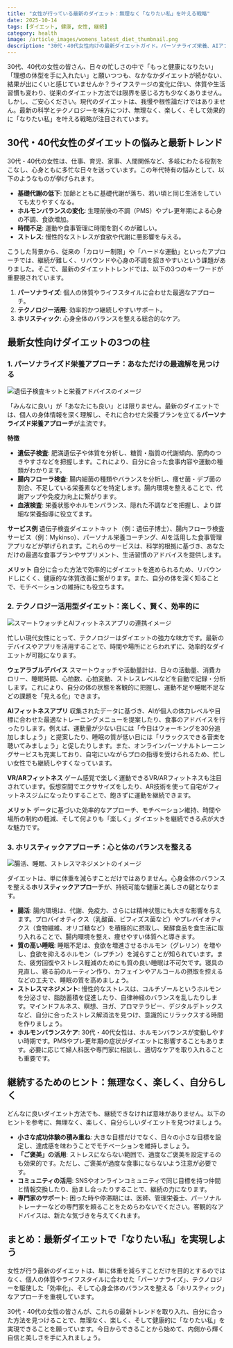 ```yaml
---
title: "女性が行っている最新のダイエット：無理なく「なりたい私」を叶える戦略"
date: 2025-10-14
tags: [ダイエット, 健康, 女性, 継続]
category: health
image: /article_images/womens_latest_diet_thumbnail.png
description: "30代・40代女性向けの最新ダイエットガイド。パーソナライズ栄養、AIアプリ、ホリスティックな習慣で無理なく続ける方法を分かりやすく解説。"
---
```


30代、40代の女性の皆さん、日々の忙しさの中で「もっと健康になりたい」「理想の体型を手に入れたい」と願いつつも、なかなかダイエットが続かない、結果が出にくいと感じていませんか？ライフステージの変化に伴い、体質や生活習慣も変わり、従来のダイエット方法では限界を感じる方も少なくありません。しかし、ご安心ください。現代のダイエットは、我慢や根性論だけではありません。最新の科学とテクノロジーを味方につけ、無理なく、楽しく、そして効果的に「なりたい私」を叶える戦略が注目されています。

## 30代・40代女性のダイエットの悩みと最新トレンド

30代・40代の女性は、仕事、育児、家事、人間関係など、多岐にわたる役割をこなし、心身ともに多忙な日々を送っています。この年代特有の悩みとして、以下のようなものが挙げられます。

*   **基礎代謝の低下**: 加齢とともに基礎代謝が落ち、若い頃と同じ生活をしていても太りやすくなる。
*   **ホルモンバランスの変化**: 生理前後の不調（PMS）やプレ更年期による心身の不調、食欲増加。
*   **時間不足**: 運動や食事管理に時間を割くのが難しい。
*   **ストレス**: 慢性的なストレスが食欲や代謝に悪影響を与える。

こうした背景から、従来の「カロリー制限」や「ハードな運動」といったアプローチでは、継続が難しく、リバウンドや心身の不調を招きやすいという課題がありました。そこで、最新のダイエットトレンドでは、以下の3つのキーワードが重要視されています。

1.  **パーソナライズ**: 個人の体質やライフスタイルに合わせた最適なアプローチ。
2.  **テクノロジー活用**: 効率的かつ継続しやすいサポート。
3.  **ホリスティック**: 心身全体のバランスを整える総合的なケア。

## 最新女性向けダイエットの3つの柱

### 1. パーソナライズド栄養アプローチ：あなただけの最適解を見つける

![遺伝子検査キットと栄養アドバイスのイメージ](/article_images/personalized_nutrition.png)

「みんなに良い」が「あなたにも良い」とは限りません。最新のダイエットでは、個人の身体情報を深く理解し、それに合わせた栄養プランを立てる**パーソナライズド栄養アプローチ**が主流です。

**特徴**
*   **遺伝子検査**: 肥満遺伝子や体質を分析し、糖質・脂質の代謝傾向、筋肉のつきやすさなどを把握します。これにより、自分に合った食事内容や運動の種類がわかります。
*   **腸内フローラ検査**: 腸内細菌の種類やバランスを分析し、痩せ菌・デブ菌の割合、不足している栄養素などを特定します。腸内環境を整えることで、代謝アップや免疫力向上に繋がります。
*   **血液検査**: 栄養状態やホルモンバランス、隠れた不調などを把握し、より詳細な栄養指導に役立てます。

**サービス例**
遺伝子検査ダイエットキット（例：遺伝子博士）、腸内フローラ検査サービス（例：Mykinso）、パーソナル栄養コーチング、AIを活用した食事管理アプリなどが挙げられます。これらのサービスは、科学的根拠に基づき、あなただけの最適な食事プランやサプリメント、生活習慣のアドバイスを提供します。

**メリット**
自分に合った方法で効率的にダイエットを進められるため、リバウンドしにくく、健康的な体質改善に繋がります。また、自分の体を深く知ることで、モチベーションの維持にも役立ちます。

### 2. テクノロジー活用型ダイエット：楽しく、賢く、効率的に

![スマートウォッチとAIフィットネスアプリの連携イメージ](/article_images/tech_diet.png)

忙しい現代女性にとって、テクノロジーはダイエットの強力な味方です。最新のデバイスやアプリを活用することで、時間や場所にとらわれずに、効率的なダイエットが可能になります。

**ウェアラブルデバイス**
スマートウォッチや活動量計は、日々の活動量、消費カロリー、睡眠時間、心拍数、心拍変動、ストレスレベルなどを自動で記録・分析します。これにより、自分の体の状態を客観的に把握し、運動不足や睡眠不足などの課題を「見える化」できます。

**AIフィットネスアプリ**
収集されたデータに基づき、AIが個人の体力レベルや目標に合わせた最適なトレーニングメニューを提案したり、食事のアドバイスを行ったりします。例えば、運動量が少ない日には「今日はウォーキングを30分追加しましょう」と提案したり、睡眠の質が低い日には「リラックスできる音楽を聴いてみましょう」と促したりします。また、オンラインパーソナルトレーニングサービスも充実しており、自宅にいながらプロの指導を受けられるため、忙しい女性でも継続しやすくなっています。

**VR/ARフィットネス**
ゲーム感覚で楽しく運動できるVR/ARフィットネスも注目されています。仮想空間でエクササイズをしたり、AR技術を使って自宅がフィットネスジムになったりすることで、飽きずに運動を継続できます。

**メリット**
データに基づいた効率的なアプローチ、モチベーション維持、時間や場所の制約の軽減、そして何よりも「楽しく」ダイエットを継続できる点が大きな魅力です。

### 3. ホリスティックアプローチ：心と体のバランスを整える

![腸活、睡眠、ストレスマネジメントのイメージ](/article_images/gut_health_foods_supplements.png)

ダイエットは、単に体重を減らすことだけではありません。心身全体のバランスを整える**ホリスティックアプローチ**が、持続可能な健康と美しさの鍵となります。

*   **腸活**: 腸内環境は、代謝、免疫力、さらには精神状態にも大きな影響を与えます。プロバイオティクス（乳酸菌、ビフィズス菌など）やプレバイオティクス（食物繊維、オリゴ糖など）を積極的に摂取し、発酵食品を食生活に取り入れることで、腸内環境を整え、痩せやすい体質へと導きます。
*   **質の高い睡眠**: 睡眠不足は、食欲を増進させるホルモン（グレリン）を増やし、食欲を抑えるホルモン（レプチン）を減らすことが知られています。また、疲労回復やストレス軽減のためにも質の良い睡眠は不可欠です。寝具の見直し、寝る前のルーティン作り、カフェインやアルコールの摂取を控えるなどの工夫で、睡眠の質を高めましょう。
*   **ストレスマネジメント**: 慢性的なストレスは、コルチゾールというホルモンを分泌させ、脂肪蓄積を促進したり、自律神経のバランスを乱したりします。マインドフルネス、瞑想、ヨガ、アロマテラピー、デジタルデトックスなど、自分に合ったストレス解消法を見つけ、意識的にリラックスする時間を作りましょう。
*   **ホルモンバランスケア**: 30代・40代女性は、ホルモンバランスが変動しやすい時期です。PMSやプレ更年期の症状がダイエットに影響することもあります。必要に応じて婦人科医や専門家に相談し、適切なケアを取り入れることも重要です。

## 継続するためのヒント：無理なく、楽しく、自分らしく

どんなに良いダイエット方法でも、継続できなければ意味がありません。以下のヒントを参考に、無理なく、楽しく、自分らしいダイエットを見つけましょう。

*   **小さな成功体験の積み重ね**: 大きな目標だけでなく、日々の小さな目標を設定し、達成感を味わうことでモチベーションを維持しましょう。
*   **「ご褒美」の活用**: ストレスにならない範囲で、適度なご褒美を設定するのも効果的です。ただし、ご褒美が過度な食事にならないよう注意が必要です。
*   **コミュニティの活用**: SNSやオンラインコミュニティで同じ目標を持つ仲間と情報交換したり、励まし合ったりすることで、継続の力になります。
*   **専門家のサポート**: 困った時や停滞期には、医師、管理栄養士、パーソナルトレーナーなどの専門家を頼ることをためらわないでください。客観的なアドバイスは、新たな気づきを与えてくれます。

## まとめ：最新ダイエットで「なりたい私」を実現しよう

女性が行う最新のダイエットは、単に体重を減らすことだけを目的とするのではなく、個人の体質やライフスタイルに合わせた「パーソナライズ」、テクノロジーを駆使した「効率化」、そして心身全体のバランスを整える「ホリスティック」なアプローチを重視しています。

30代・40代の女性の皆さんが、これらの最新トレンドを取り入れ、自分に合った方法を見つけることで、無理なく、楽しく、そして健康的に「なりたい私」を実現できることを願っています。今日からできることから始めて、内側から輝く自信と美しさを手に入れましょう。

